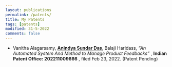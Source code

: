 ```yaml
---
layout: publications
permalink: /patents/
title: My Patents
tags: [patents]
modified: 31-5-2022
comments: false
---
```


<section>

    
  
  <p align="center">
    </p>
  <div style="text-align:left"><ul><li>Vanitha Alagarsamy, <b><u>Anindya Sundar Das</u></b>, Balaji Haridass,  <em>“An Automated System And Method to Manage Product Feedbacks”</em> , <b>Indian Patent Office: 202211009666</b> , filed Feb 23, 2022.  (Patent Pending)

 </li>
 
</ul> </div>



</section>



